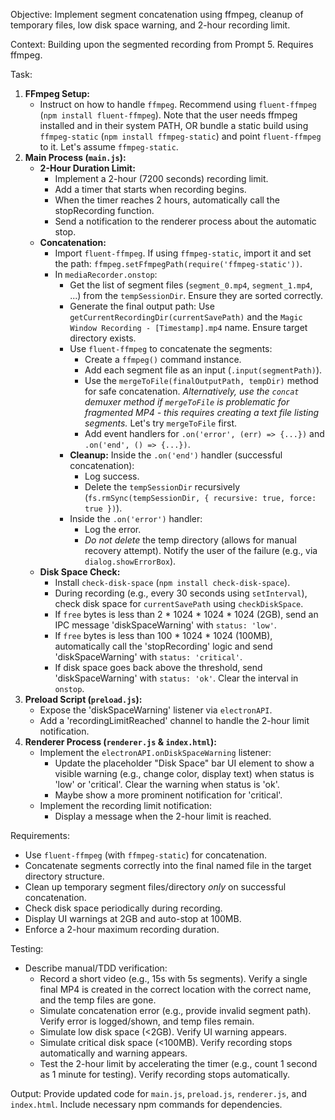 Objective: Implement segment concatenation using ffmpeg, cleanup of temporary files, low disk space warning, and 2-hour recording limit.

Context: Building upon the segmented recording from Prompt 5. Requires ffmpeg.

Task:
1.  **FFmpeg Setup:**
    * Instruct on how to handle `ffmpeg`. Recommend using `fluent-ffmpeg` (`npm install fluent-ffmpeg`). Note that the user needs ffmpeg installed and in their system PATH, OR bundle a static build using `ffmpeg-static` (`npm install ffmpeg-static`) and point `fluent-ffmpeg` to it. Let's assume `ffmpeg-static`.
2.  **Main Process (`main.js`):**
    * **2-Hour Duration Limit:**
        * Implement a 2-hour (7200 seconds) recording limit.
        * Add a timer that starts when recording begins.
        * When the timer reaches 2 hours, automatically call the stopRecording function.
        * Send a notification to the renderer process about the automatic stop.
    * **Concatenation:**
        * Import `fluent-ffmpeg`. If using `ffmpeg-static`, import it and set the path: `ffmpeg.setFfmpegPath(require('ffmpeg-static'))`.
        * In `mediaRecorder.onstop`:
            * Get the list of segment files (`segment_0.mp4`, `segment_1.mp4`, ...) from the `tempSessionDir`. Ensure they are sorted correctly.
            * Generate the final output path: Use `getCurrentRecordingDir(currentSavePath)` and the `Magic Window Recording - [Timestamp].mp4` name. Ensure target directory exists.
            * Use `fluent-ffmpeg` to concatenate the segments:
                * Create a `ffmpeg()` command instance.
                * Add each segment file as an input (`.input(segmentPath)`).
                * Use the `mergeToFile(finalOutputPath, tempDir)` method for safe concatenation. *Alternatively, use the `concat` demuxer method if `mergeToFile` is problematic for fragmented MP4 - this requires creating a text file listing segments.* Let's try `mergeToFile` first.
                * Add event handlers for `.on('error', (err) => {...})` and `.on('end', () => {...})`.
            * **Cleanup:** Inside the `.on('end')` handler (successful concatenation):
                * Log success.
                * Delete the `tempSessionDir` recursively (`fs.rmSync(tempSessionDir, { recursive: true, force: true })`).
            * Inside the `.on('error')` handler:
                * Log the error.
                * *Do not delete* the temp directory (allows for manual recovery attempt). Notify the user of the failure (e.g., via `dialog.showErrorBox`).
    * **Disk Space Check:**
        * Install `check-disk-space` (`npm install check-disk-space`).
        * During recording (e.g., every 30 seconds using `setInterval`), check disk space for `currentSavePath` using `checkDiskSpace`.
        * If `free` bytes is less than 2 * 1024 * 1024 * 1024 (2GB), send an IPC message 'diskSpaceWarning' with `status: 'low'`.
        * If `free` bytes is less than 100 * 1024 * 1024 (100MB), automatically call the 'stopRecording' logic and send 'diskSpaceWarning' with `status: 'critical'`.
        * If disk space goes back above the threshold, send 'diskSpaceWarning' with `status: 'ok'`. Clear the interval in `onstop`.
3.  **Preload Script (`preload.js`):**
    * Expose the 'diskSpaceWarning' listener via `electronAPI`.
    * Add a 'recordingLimitReached' channel to handle the 2-hour limit notification.
4.  **Renderer Process (`renderer.js` & `index.html`):**
    * Implement the `electronAPI.onDiskSpaceWarning` listener:
        * Update the placeholder "Disk Space" bar UI element to show a visible warning (e.g., change color, display text) when status is 'low' or 'critical'. Clear the warning when status is 'ok'.
        * Maybe show a more prominent notification for 'critical'.
    * Implement the recording limit notification:
        * Display a message when the 2-hour limit is reached.

Requirements:
* Use `fluent-ffmpeg` (with `ffmpeg-static`) for concatenation.
* Concatenate segments correctly into the final named file in the target directory structure.
* Clean up temporary segment files/directory *only* on successful concatenation.
* Check disk space periodically during recording.
* Display UI warnings at 2GB and auto-stop at 100MB.
* Enforce a 2-hour maximum recording duration.

Testing:
* Describe manual/TDD verification:
    * Record a short video (e.g., 15s with 5s segments). Verify a single final MP4 is created in the correct location with the correct name, and the temp files are gone.
    * Simulate concatenation error (e.g., provide invalid segment path). Verify error is logged/shown, and temp files remain.
    * Simulate low disk space (<2GB). Verify UI warning appears.
    * Simulate critical disk space (<100MB). Verify recording stops automatically and warning appears.
    * Test the 2-hour limit by accelerating the timer (e.g., count 1 second as 1 minute for testing). Verify recording stops automatically.

Output: Provide updated code for `main.js`, `preload.js`, `renderer.js`, and `index.html`. Include necessary npm commands for dependencies.
